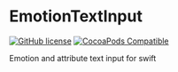 # EmotionTextInput
[![GitHub license](https://img.shields.io/badge/license-MIT-blue.svg)](https://raw.githubusercontent.com/hujewelz/HUPhotoBrowser/master/LICENSE)
[![CocoaPods Compatible](https://img.shields.io/badge/pod-v1.0.1-blue.svg)](https://img.shields.io/badge/pod-v1.0.1-blue.svg)

Emotion and attribute text input for swift
